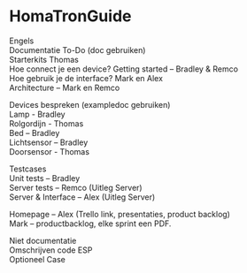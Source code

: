# HomaTronGuide
Engels  
Documentatie To-Do (doc gebruiken)  
Starterkits Thomas  
Hoe connect je een device? Getting started – Bradley & Remco   
Hoe gebruik je de interface? Mark en Alex  
Architecture – Mark en Remco  
  
Devices bespreken (exampledoc gebruiken)  
Lamp - Bradley  
Rolgordijn - Thomas  
Bed – Bradley  
Lichtsensor – Bradley  
Doorsensor - Thomas  

Testcases  
Unit tests – Bradley  
Server tests – Remco (Uitleg Server)  
Server & Interface – Alex (Uitleg Server)  


Homepage – Alex (Trello link, presentaties, product backlog)  
Mark – productbacklog, elke sprint een PDF.  


Niet documentatie  
Omschrijven code ESP  
Optioneel Case  
